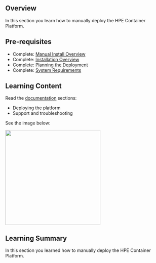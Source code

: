 ## Overview

In this section you learn how to manually deploy the HPE Container Platform.

## Pre-requisites

- Complete: [Manual Install Overview](../README.md#product-overview)
- Complete: [Installation Overview](./HCP_Administration/manual_install_overview.md)
- Complete: [Planning the Deployment](./HCP_Administration/manual_install_planning_the_deployment.md)
- Complete: [System Requirements](./HCP_Administration/manual_install_system_requirements.md)

## Learning Content

Read the [documentation](http://docs.bluedata.com/home) sections:

- Deploying the platform
- Support and troubleshooting

See the image below:

<image src="./manual_install_deploying_the_platform/docs_menu.png" width=300/>

## Learning Summary

In this section you learned how to manually deploy the HPE Container Platform.

